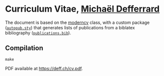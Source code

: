 # Curriculum Vitae, [Michaël Defferrard](https://deff.ch)

The document is based on the [moderncv] class, with a custom package ([`autopub.sty`](autopub.sty)) that generates lists of publications from a biblatex bibliography ([`publications.bib`](publications.bib)).

[moderncv]: https://www.ctan.org/pkg/moderncv

## Compilation

```
make
```

PDF available at <https://deff.ch/cv.pdf>.
